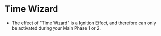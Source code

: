 # Time Wizard

*   The effect of "Time Wizard" is a Ignition Effect, and therefore can only be activated during your Main Phase 1 or 2.
